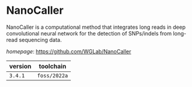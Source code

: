 # NanoCaller

NanoCaller is a computational method that integrates long reads in deep  convolutional neural network for the detection of SNPs/indels from long-read sequencing data.

*homepage*: <https://github.com/WGLab/NanoCaller>

version | toolchain
--------|----------
``3.4.1`` | ``foss/2022a``
